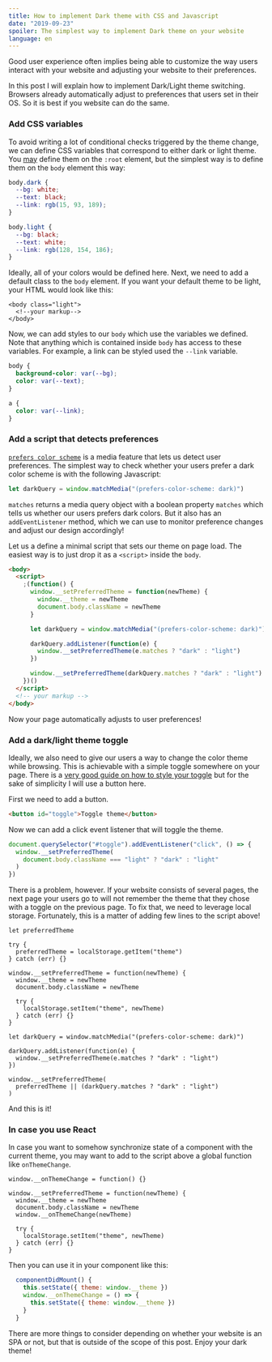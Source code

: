 ```yaml
---
title: How to implement Dark theme with CSS and Javascript
date: "2019-09-23"
spoiler: The simplest way to implement Dark theme on your website
language: en
---
```


Good user experience often implies being able to customize the way users interact with your website and adjusting your website to their preferences.

In this post I will explain how to implement Dark/Light theme switching. Browsers already automatically adjust to preferences that users set in their OS. So it is best if you website can do the same.

### Add CSS variables

To avoid writing a lot of conditional checks triggered by the theme change, we can define CSS variables that correspond to either dark or light theme. You [may](https://dev.to/ananyaneogi/create-a-dark-light-mode-switch-with-css-variables-34l8) define them on the `:root` element, but the simplest way is to define them on the `body` element this way:

```css
body.dark {
  --bg: white;
  --text: black;
  --link: rgb(15, 93, 189);
}

body.light {
  --bg: black;
  --text: white;
  --link: rgb(128, 154, 186);
}
```

Ideally, all of your colors would be defined here. Next, we need to add a default class to the `body` element. If you want your default theme to be light, your HTML would look like this:

```html{1}
<body class="light">
  <!--your markup-->
</body>
```

Now, we can add styles to our `body` which use the variables we defined. Note that anything which is contained inside `body` has access to these variables. For example, a link can be styled used the `--link` variable.

```css
body {
  background-color: var(--bg);
  color: var(--text);
}

a {
  color: var(--link);
}
```

### Add a script that detects preferences

[`prefers color scheme`](https://developer.mozilla.org/en-US/docs/Web/CSS/@media/prefers-color-scheme) is a media feature that lets us detect user preferences. The simplest way to check whether your users prefer a dark color scheme is with the following Javascript:

```javascript
let darkQuery = window.matchMedia("(prefers-color-scheme: dark)")
```

`matches` returns a media query object with a boolean property `matches` which tells us whether our users prefers dark colors. But it also has an `addEventListener` method, which we can use to monitor preference changes and adjust our design accordingly!

Let us a define a minimal script that sets our theme on page load. The easiest way is to just drop it as a `<script>` inside the `body`.

```html
<body>
  <script>
    ;(function() {
      window.__setPreferredTheme = function(newTheme) {
        window.__theme = newTheme
        document.body.className = newTheme
      }

      let darkQuery = window.matchMedia("(prefers-color-scheme: dark)")

      darkQuery.addListener(function(e) {
        window.__setPreferredTheme(e.matches ? "dark" : "light")
      })

      window.__setPreferredTheme(darkQuery.matches ? "dark" : "light")
    })()
  </script>
  <!-- your markup -->
</body>
```

Now your page automatically adjusts to user preferences!

### Add a dark/light theme toggle

Ideally, we also need to give our users a way to change the color theme while browsing. This is achievable with a simple toggle somewhere on your page. There is a [very good guide on how to style your toggle](https://www.w3schools.com/howto/howto_css_switch.asp) but for the sake of simplicity I will use a button here.

First we need to add a button.

```html
<button id="toggle">Toggle theme</button>
```

Now we can add a click event listener that will toggle the theme.

```javascript
document.querySelector("#toggle").addEventListener("click", () => {
  window.__setPreferredTheme(
    document.body.className === "light" ? "dark" : "light"
  )
})
```

There is a problem, however. If your website consists of several pages, the next page your users go to will not remember the theme that they chose with a toggle on the previous page. To fix that, we need to leverage local storage. Fortunately, this is a matter of adding few lines to the script above!

```javascript{1,3-5,11-13,23}
let preferredTheme

try {
  preferredTheme = localStorage.getItem("theme")
} catch (err) {}

window.__setPreferredTheme = function(newTheme) {
  window.__theme = newTheme
  document.body.className = newTheme

  try {
    localStorage.setItem("theme", newTheme)
  } catch (err) {}
}

let darkQuery = window.matchMedia("(prefers-color-scheme: dark)")

darkQuery.addListener(function(e) {
  window.__setPreferredTheme(e.matches ? "dark" : "light")
})

window.__setPreferredTheme(
  preferredTheme || (darkQuery.matches ? "dark" : "light")
)
```

And this is it!

### In case you use React

In case you want to somehow synchronize state of a component with the current theme, you may want to add to the script above a global function like `onThemeChange`.

```javascript{1,6}
window.__onThemeChange = function() {}

window.__setPreferredTheme = function(newTheme) {
  window.__theme = newTheme
  document.body.className = newTheme
  window.__onThemeChange(newTheme)

  try {
    localStorage.setItem("theme", newTheme)
  } catch (err) {}
}
```

Then you can use it in your component like this:

```javascript
  componentDidMount() {
    this.setState({ theme: window.__theme })
    window.__onThemeChange = () => {
      this.setState({ theme: window.__theme })
    }
  }
```

There are more things to consider depending on whether your website is an SPA or not, but that is outside of the scope of this post. Enjoy your dark theme!
